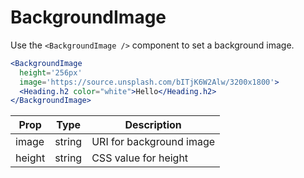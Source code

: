 
# BackgroundImage

Use the `<BackgroundImage />` component to set a background image.

```.jsx
<BackgroundImage
  height='256px'
  image='https://source.unsplash.com/bITjK6W2Alw/3200x1800'>
  <Heading.h2 color="white">Hello</Heading.h2>
</BackgroundImage>
```

Prop | Type | Description
---|---|---
image | string | URI for background image
height | string | CSS value for height
